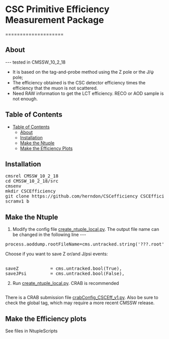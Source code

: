 # CSC Primitive Efficiency Measurement Package
====================

## About
--- tested in CMSSW_10_2_18
* It is based on the tag-and-probe method using the Z pole or the J/ψ pole;
* The efficiency obtained is the CSC detector efficiency times the efficiency that the muon is not scattered.
* Need RAW information to get the LCT efficiency. RECO or AOD sample is not enough.

## Table of Contents
- [Table of Contents](#table-of-contents)
    - [About](#about)
    - [Installation](#installation)
    - [Make the Ntuple](#make-the-ntuple)
    - [Make the Efficiency Plots](#make-the-efficiency-plots)
   
## Installation
<pre>
cmsrel CMSSW_10_2_18
cd CMSSW_10_2_18/src
cmsenv
mkdir CSCEfficiency
git clone https://github.com/herndon/CSCefficiency CSCEfficiency
scramv1 b
</pre>

## Make the Ntuple
1. Modify the config file [create_ntuple_local.py](CSCEfficiency/create_ntuple_local.py). 
The output file name can be changed in the following line ---
<pre>
process.aoddump.rootFileName=cms.untracked.string('???.root')
</pre>

Choose if you want to save Z or/and J/psi events: 
<pre>                               
saveZ            = cms.untracked.bool(True),
saveJPsi         = cms.untracked.bool(False),
</pre>

2. Run [create_ntuple_local.py](CSCEfficiency/create_ntuple_local.py). CRAB is recommended
<pre>
</pre>

There is a CRAB submission file [crabConfig_CSCEff_v1.py](CSCEfficiency/crabConfig_CSCEff_v1.py). Also be sure to check the global tag, which may require a more recent CMSSW release.

## Make the Efficiency plots
See files in NtupleScripts
